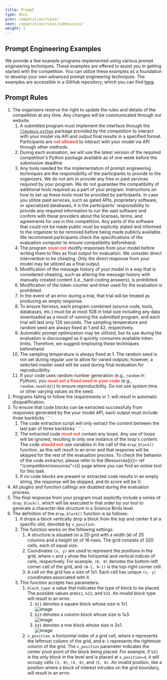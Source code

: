 ```yaml
---
title: Prompt
type: docs
prev: competition/rules/
next: competition/rules/submission/
weight: 1
---
```


## Prompt Engineering Examples

We provide a few example programs implemented using various prompt engineering techniques. These examples are offered to assist you in getting started with the competition. You can utilize these examples as a foundation to develop your own advanced prompt engineering techniques. The examples are accessible in a GitHub repository, which you can find [here](https://github.com/chatgpt4pcg/llms4pcg-pe-examples).

## Prompt Rules

1. The organizers reserve the right to update the rules and details of the competition at any time. Any changes will be communicated through our website.
   1. A submitted program must implement the interface through the [`llms4pcg-python`](https://github.com/chatgpt4pcg/llms4pcg-python) package provided by the competition to interact with your model via API and output final results in a specified format. Participants are <span style="color:#f44336">**not allowed**</span> to interact with your model via API through other methods.
   2. During each evaluation, we will use the latest version of the required competition's Python package available as of one week before the submission deadline
   3. Any tools needed for the implementation of prompt engineering techniques are the responsibility of the participants to provide to the organizers. We do not aim to provide any free or paid services required by your program. We do not guarantee the compatibility of additional tools required as a part of your program. Instructions on how to set up these tools must be provided by participants. In case you utilize paid services, such as gated APIs, proprietary software, or specialized databases, it is the participants' responsibility to provide any required information to run the said software and confirm with these providers about the licenses, terms, and agreements for use in this competition. Any parts of the software that could not be made public must be explicitly stated and informed to the organizer to be removed before being made publicly available. We recommend participants check the specifications of the evaluation computer to ensure compatibility beforehand.
   4. The program <span style="color:#f44336">**must not**</span> modify responses from your model before writing them to files as final output for evaluation. We consider direct intervention to be cheating. Only the direct response from your model may be utilized as a final output.
   5. Modification of the message history of your model in a way that is considered cheating, such as altering the message history with manually created content (i.e., hard-coding answers), is prohibited.
   6. Modification of the token counter and timer used for the evaluation is prohibited.
   7. In the event of an error during a trial, that trial will be treated as producing an empty response.
   8. To ensure fairness, each program combined (source code, tools, databases, etc.) must be at most 1GB in total size including any data downloaded as a result of running the submitted program, and each trial will last only 120 seconds. The sampling temperature and random seed are always fixed at 1 and 42, respectively.
   9. Automatic prompt optimization may be utilized, but its use during the evaluation is discouraged as it quickly consumes available token limits. Therefore, we suggest employing these techniques beforehand.
   10. The sampling temperature is always fixed at 1. The random seed is not set during regular use to allow for varied outputs; however, a selected master seed will be used during final evaluation for reproducibility.
   11. If your code uses random number generation (e.g., `random` in Python), you <span style="color:#f44336">**must set a fixed seed in your code**</span> (e.g., `random.seed(42)`) to ensure reproducibility. Do not use system time or other varying values as the seed. 
2. Programs failing to follow the requirements in 1. will result in automatic disqualification.
3. To ensure that code blocks can be extracted successfully from responses generated by the your model API, each output must include three backticks ` ``` `.
   1. The code extraction script will only extract the content between the last pair of three backticks ` ``` `.
   2. The extracted code <span style="color:#f44336">**must not**</span> contain any loops. Any use of loops will be ignored, resulting in only one instance of the loop's content. The code <span style="color:#f44336">**should not**</span> use variables in the call of the `drop_block()` function, as this will result in an error and that response will be skipped for the rest of the evaluation process. To check the behavior of the code extractor, please refer to the [Resources]({{< ref "/competition/resources">}}) page where you can find an online tool for this task.
   3. If no code blocks are present or extracted code results in an empty string, the response will be skipped, and its score will be 0.
4. All plugins and function callings are disabled during the evaluation process.
5. The final response from your program must explicitly include a series of `drop_block()`, which will be executed in that order by our tool to generate a character-like structure in a Science Birds level.
6. The definition of the `drop_block()` function is as follows:
   1. It drops a block vertically drop a block from the top and center it at a specific slot, denoted by `x_position`.
   2. This function works on the following settings:
      1. A structure is situated on a 2D grid with a width (`W`) of 20 columns and a height (`H`) of 16 rows. The grid consists of 320 cells, each of equal size.
      2. Coordinates `(x, y)` are used to represent the positions in the grid, where `x` and `y` show the horizontal and vertical indices of cells, respectively. For example, `(0, 0)` denotes the bottom-left corner cell of the grid, and `(W-1, H-1)` is the top-right corner cell.
      3. A cell on the grid has a size of 1x1. Each cell has unique `(x, y)` coordinates associated with it.
   3. This function accepts two parameters:
      1. `block_type`: a value that indicates the type of block to be placed. The possible values are`b11`, `b13`, and `b31`. An invalid block type will result in an error.
         1. `b11` denotes a square block whose size is 1x1.  
            ![image](https://chatgpt4pcg.github.io/images/nextImageExportOptimizer/b11-opt-48.WEBP)
         2. `b13` denotes a column block whose size is 1x3.  
            ![image](https://chatgpt4pcg.github.io/images/nextImageExportOptimizer/b13-opt-48.WEBP)
         3. `b31` denotes a row block whose size is 3x1.  
            ![image](https://chatgpt4pcg.github.io/images/nextImageExportOptimizer/b31-opt-256.WEBP)
      2. `x_position`: a horizontal index of a grid cell, where `0` represents the leftmost column of the grid, and `W-1` represents the rightmost column of the grid. The `x_position` parameter indicates the center pivot point of the block being placed. For example, if `b31` is the only block in the level and is placed at `x_position=4`, it will occupy cells `(3, 0)`, `(4, 0)`, and `(5, 0)`. An invalid position, like a position where a block of interest intrudes on the grid boundary, will result in an error.
